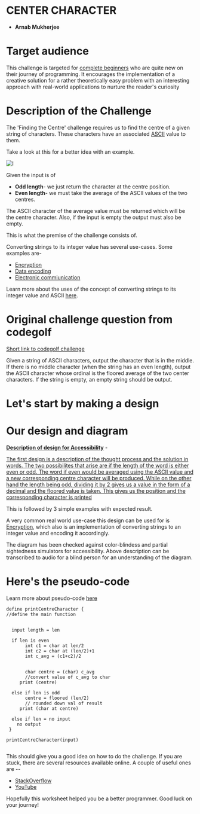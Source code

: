 # CENTER CHARACTER  #

- **Arnab Mukherjee**

# Target audience #
This challenge is targeted for <u>complete beginners</u> who are quite new on their journey of programming. It encourages the implementation of a creative solution for a rather theoretically easy problem with an interesting approach with real-world applications to nurture the reader's curiosity


# Description of the Challenge #

The 'Finding the Centre' challenge requires us to find the centre of a given string of characters. These characters have an associated [ASCII](https://en.wikipedia.org/wiki/ASCII) value to them.

Take a look at this for a better idea with an example.

![l](challenge.jpg)

Given the input is of

- **Odd length**- we just return the character at the centre position.
- **Even length**- we must take the average of the ASCII values of the two centres.

The ASCII character of the average value must be returned which will be the centre character. Also, if the input is empty the output must also be empty.

This is what the premise of the challenge consists of.

Converting strings to its integer value has several use-cases. Some examples are-
- [Encryption](https://en.wikipedia.org/wiki/Encryption)
- [Data encoding](https://en.wikipedia.org/wiki/Character_encoding)
- [Electronic commiunication](https://en.wikipedia.org/wiki/Communications-electronics)

Learn more about the uses of the concept of converting strings to its integer value and ASCII [here](https://www.britannica.com/topic/code-communications).

# Original challenge question from codegolf #

[Short link to codegolf challenge](https://codegolf.stackexchange.com/questions/64599/find-the-center)

Given a string of ASCII characters, output the character that is in the middle. If there is no middle character (when the string has an even length), output the ASCII character whose ordinal is the floored average of the two center characters. If the string is empty, an empty string should be output.

# Let's start by making a design #

# Our design and diagram #



<u>**Description of design for Accessibility**</u> -

[The first design is a description of the thought process and the solution in words.
The two possibilites that arise are if the length of the word is either even or odd. The word if even would be averaged using the ASCII value and a new corresponding centre character will be produced. While on the other hand the length being odd, dividing it by 2 gives us a value in the form of a decimal and the floored value is taken. This gives us the position and the corresponding character is printed ](design02.jpg)

This is followed by 3 simple examples with expected result.

A very common real world use-case this design can be used for is [Encryption](https://en.wikipedia.org/wiki/Encryption), which also is an implementation of converting strings to an integer value and encoding it accordingly.

The diagram has been checked against color-blindess and partial sightedness simulators for accessibility. Above description can be transcribed to audio for a blind person for an understanding of the diagram.


# Here's the pseudo-code  #
Learn more about pseudo-code [here](https://www.geeksforgeeks.org/how-to-write-a-pseudo-code/)

```
define printCentreCharacter {
//define the main function


  input length = len
    
  if len is even 
       int c1 = char at len/2
       int c2 = char at (len/2)+1
       int c_avg = (c1+c2)/2
     
     
       char centre = (char) c_avg
       //convert value of c_avg to char
     print (centre)
     
  else if len is odd
       centre = floored (len/2)
       // rounded down val of result
     print (char at centre)
     
  else if len = no input
    no output
 }
     
printCentreCharacter(input)
     

```
This should give you a good idea on how to do the challenge. If you are stuck, there are several resources available online. A couple of useful ones are --
- [StackOverflow](https://stackoverflow.com/)
- [YouTube](https://www.youtube.com/)

Hopefully this worksheet helped you be a better programmer. Good luck on your journey!

